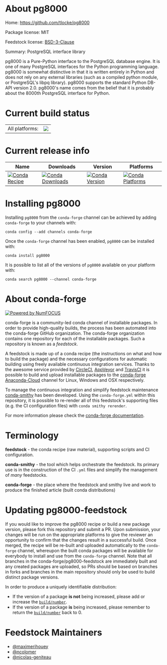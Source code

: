 About pg8000
============

Home: https://github.com/tlocke/pg8000

Package license: MIT

Feedstock license: [BSD-3-Clause](https://github.com/conda-forge/pg8000-feedstock/blob/master/LICENSE.txt)

Summary: PostgreSQL interface library

pg8000 is a Pure-Python interface to the PostgreSQL database engine.  It is
one of many PostgreSQL interfaces for the Python programming language.
pg8000 is somewhat distinctive in that it is written entirely in Python and
does not rely on any external libraries (such as a compiled python module,
or PostgreSQL's libpq library). pg8000 supports the standard Python DB-API
version 2.0.
pg8000's name comes from the belief that it is probably about the 8000th
PostgreSQL interface for Python.


Current build status
====================


<table><tr><td>All platforms:</td>
    <td>
      <a href="https://dev.azure.com/conda-forge/feedstock-builds/_build/latest?definitionId=7730&branchName=master">
        <img src="https://dev.azure.com/conda-forge/feedstock-builds/_apis/build/status/pg8000-feedstock?branchName=master">
      </a>
    </td>
  </tr>
</table>

Current release info
====================

| Name | Downloads | Version | Platforms |
| --- | --- | --- | --- |
| [![Conda Recipe](https://img.shields.io/badge/recipe-pg8000-green.svg)](https://anaconda.org/conda-forge/pg8000) | [![Conda Downloads](https://img.shields.io/conda/dn/conda-forge/pg8000.svg)](https://anaconda.org/conda-forge/pg8000) | [![Conda Version](https://img.shields.io/conda/vn/conda-forge/pg8000.svg)](https://anaconda.org/conda-forge/pg8000) | [![Conda Platforms](https://img.shields.io/conda/pn/conda-forge/pg8000.svg)](https://anaconda.org/conda-forge/pg8000) |

Installing pg8000
=================

Installing `pg8000` from the `conda-forge` channel can be achieved by adding `conda-forge` to your channels with:

```
conda config --add channels conda-forge
```

Once the `conda-forge` channel has been enabled, `pg8000` can be installed with:

```
conda install pg8000
```

It is possible to list all of the versions of `pg8000` available on your platform with:

```
conda search pg8000 --channel conda-forge
```


About conda-forge
=================

[![Powered by NumFOCUS](https://img.shields.io/badge/powered%20by-NumFOCUS-orange.svg?style=flat&colorA=E1523D&colorB=007D8A)](http://numfocus.org)

conda-forge is a community-led conda channel of installable packages.
In order to provide high-quality builds, the process has been automated into the
conda-forge GitHub organization. The conda-forge organization contains one repository
for each of the installable packages. Such a repository is known as a *feedstock*.

A feedstock is made up of a conda recipe (the instructions on what and how to build
the package) and the necessary configurations for automatic building using freely
available continuous integration services. Thanks to the awesome service provided by
[CircleCI](https://circleci.com/), [AppVeyor](https://www.appveyor.com/)
and [TravisCI](https://travis-ci.com/) it is possible to build and upload installable
packages to the [conda-forge](https://anaconda.org/conda-forge)
[Anaconda-Cloud](https://anaconda.org/) channel for Linux, Windows and OSX respectively.

To manage the continuous integration and simplify feedstock maintenance
[conda-smithy](https://github.com/conda-forge/conda-smithy) has been developed.
Using the ``conda-forge.yml`` within this repository, it is possible to re-render all of
this feedstock's supporting files (e.g. the CI configuration files) with ``conda smithy rerender``.

For more information please check the [conda-forge documentation](https://conda-forge.org/docs/).

Terminology
===========

**feedstock** - the conda recipe (raw material), supporting scripts and CI configuration.

**conda-smithy** - the tool which helps orchestrate the feedstock.
                   Its primary use is in the construction of the CI ``.yml`` files
                   and simplify the management of *many* feedstocks.

**conda-forge** - the place where the feedstock and smithy live and work to
                  produce the finished article (built conda distributions)


Updating pg8000-feedstock
=========================

If you would like to improve the pg8000 recipe or build a new
package version, please fork this repository and submit a PR. Upon submission,
your changes will be run on the appropriate platforms to give the reviewer an
opportunity to confirm that the changes result in a successful build. Once
merged, the recipe will be re-built and uploaded automatically to the
`conda-forge` channel, whereupon the built conda packages will be available for
everybody to install and use from the `conda-forge` channel.
Note that all branches in the conda-forge/pg8000-feedstock are
immediately built and any created packages are uploaded, so PRs should be based
on branches in forks and branches in the main repository should only be used to
build distinct package versions.

In order to produce a uniquely identifiable distribution:
 * If the version of a package **is not** being increased, please add or increase
   the [``build/number``](https://conda.io/docs/user-guide/tasks/build-packages/define-metadata.html#build-number-and-string).
 * If the version of a package **is** being increased, please remember to return
   the [``build/number``](https://conda.io/docs/user-guide/tasks/build-packages/define-metadata.html#build-number-and-string)
   back to 0.

Feedstock Maintainers
=====================

* [@maximerihouey](https://github.com/maximerihouey/)
* [@ncolomer](https://github.com/ncolomer/)
* [@nicolas-geniteau](https://github.com/nicolas-geniteau/)

